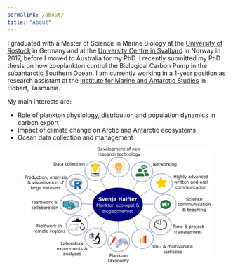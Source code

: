 ```yaml
---
permalink: /about/
title: "About"
---
```


I graduated with a Master of Science in Marine Biology at the [University of Rostock](https://www.uni-rostock.de/en/) in Germany and at the [University Centre in Svalbard](unis.no) in Norway in 2017, before I moved to Australia for my PhD. I recently submitted my PhD thesis on how zooplankton control the Biological Carbon Pump in the subantarctic Southern Ocean. I am currently working in a 1-year position as research assistant at the [Institute for Marine and Antarctic Studies](https://www.imas.utas.edu.au/) in Hobart, Tasmania. 

My main interests are:
- Role of plankton physiology, distribution and population dynamics in carbon export
- Impact of climate change on Arctic and Antarctic ecosystems
- Ocean data collection and management


<figure>
  <img src="/assets/images/Infographic_new.png" alt="">
</figure>
